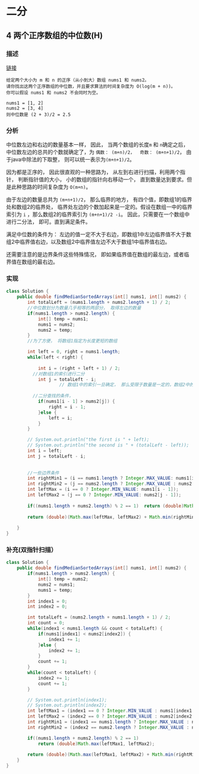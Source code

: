 # 二分

## 4 两个正序数组的中位数(H)

### 描述

[链接](https://leetcode-cn.com/problems/median-of-two-sorted-arrays/)

```
给定两个大小为 m 和 n 的正序（从小到大）数组 nums1 和 nums2。
请你找出这两个正序数组的中位数，并且要求算法的时间复杂度为 O(log(m + n))。
你可以假设 nums1 和 nums2 不会同时为空。

nums1 = [1, 2]
nums2 = [3, 4]
则中位数是 (2 + 3)/2 = 2.5
```

### 分析

中位数左边和右边的数量基本一样， 因此， 当两个数组的长度`m` 和 `n`确定之后， 中位数左边的总共的个数就确定了，为 `偶数： (m+n)/2，  奇数： (m+n+1)/2`， 由于java中除法的下取整， 则可以统一表示为`(m+n+1)/2`。

因为都是正序的， 因此很直观的一种思路为， 从左到右进行扫描，利用两个指针， 判断指针值的大小， 小的数组的指针向右移动一个， 直到数量达到要求。但是此种思路的时间复杂度为 `O(m+n)`。

由于左边的数量总共为 `(m+n+1)/2`， 那么临界的地方， 有四个值，即数组1的临界处和数组2的临界处， 临界处左边的个数加起来是一定的。假设在数组一中的临界索引为 `i` ，那么数组2的临界索引为 `(m+n+1)/2 -i`。 因此，只需要在一个数组中进行二分法， 即可。直到满足条件。

满足中位数的条件为： 左边的值一定不大于右边，即数组1中左边临界值不大于数组2中临界值右边，以及数组2中临界值左边不大于数组1中临界值右边。

还需要注意的是边界条件这些特殊情况， 即如果临界值在数组的最左边，或者临界值在数组的最右边。

### 实现

```java
class Solution {
    public double findMedianSortedArrays(int[] nums1, int[] nums2) {
        int totalLeft = (nums1.length + nums2.length + 1) / 2;
      	//中位数划分为数量几乎相等的两部分， 取得左边的数量
        if(nums1.length > nums2.length) {
            int[] temp = nums1;
            nums1 = nums2;
            nums2 = temp;
        }
      	//为了方便， 将数组1指定为长度更短的数组

        int left = 0, right = nums1.length;
        while(left < right) {
          
            int i = (right + left + 1) / 2;
          //对数组1的索引进行二分
            int j = totalLeft - i;
					// 数组1中的索引一旦确定， 那么受限于数量是一定的，数组2中的索引也确定下来
          
          //二分查找的条件， 
            if(nums1[i - 1] > nums2[j]) {
                right = i - 1;
            }else {
                left = i;
            }
        }

        // System.out.println("the first is " + left);
        // System.out.println("the second is " + (totalLeft - left));
        int i = left;
        int j = totalLeft - i;
				
      
      	//一些边界条件
        int rightMin1 = (i == nums1.length ? Integer.MAX_VALUE: nums1[i]);
        int rightMin2 = (j == nums2.length ? Integer.MAX_VALUE : nums2[j]);
        int leftMax = (i == 0 ? Integer.MIN_VALUE: nums1[i - 1]);
        int leftMax2 = (j == 0 ? Integer.MIN_VALUE: nums2[j - 1]);
        
        if((nums1.length + nums2.length) % 2 == 1)  return (double)Math.max(leftMax, leftMax2);
        
        return (double)(Math.max(leftMax, leftMax2) + Math.min(rightMin1, rightMin2))/ 2;
        
    }
}
```

### 补充(双指针扫描）

```java
class Solution {
    public double findMedianSortedArrays(int[] nums1, int[] nums2) {
        if(nums1.length > nums2.length) {
            int[] temp = nums2;
            nums2 = nums1;
            nums1 = temp;
        }
        int index1 = 0;
        int index2 = 0;

        int totalLeft = (nums2.length + nums1.length + 1) / 2;
        int count = 0;
        while(index1 < nums1.length && count < totalLeft) {
            if(nums1[index1] < nums2[index2]) {
                index1 += 1;
            }else {
                index2 += 1;
            }
            count += 1;
        }
        while(count < totalLeft) {
            index2 += 1;
            count += 1;
        }

        // System.out.println(index1);
        // System.out.println(index2);
        int leftMax1 = (index1 == 0 ? Integer.MIN_VALUE : nums1[index1 - 1]);
        int leftMax2 = (index2 == 0 ? Integer.MIN_VALUE : nums2[index2 - 1]);
        int rightMin1 = (index1 == nums1.length ? Integer.MAX_VALUE : nums1[index1]);
        int rightMin2 = (index2 == nums2.length ? Integer.MAX_VALUE : nums2[index2]);

        if((nums1.length + nums2.length) % 2 == 1)  
            return (double)Math.max(leftMax1, leftMax2);
        
        return (double)(Math.max(leftMax1, leftMax2) + Math.min(rightMin1, rightMin2))/ 2;
    }
}
```




